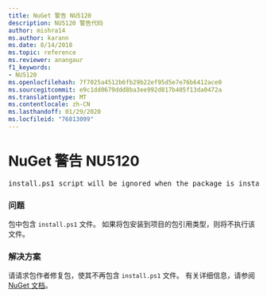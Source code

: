 ```yaml
---
title: NuGet 警告 NU5120
description: NU5120 警告代码
author: mishra14
ms.author: karann
ms.date: 8/14/2018
ms.topic: reference
ms.reviewer: anangaur
f1_keywords:
- NU5120
ms.openlocfilehash: 7f7025a4512b6fb29b22ef95d5e7e76b6412ace0
ms.sourcegitcommit: e9c1dd0679ddd8ba3ee992d817b405f13da0472a
ms.translationtype: MT
ms.contentlocale: zh-CN
ms.lasthandoff: 01/29/2020
ms.locfileid: "76813099"
---
```

# <a name="nuget-warning-nu5120"></a>NuGet 警告 NU5120
<pre>install.ps1 script will be ignored when the package is installed after the migration.</pre>

### <a name="issue"></a>问题

包中包含 `install.ps1` 文件。 如果将包安装到项目的包引用类型，则将不执行该文件。


### <a name="solution"></a>解决方案

请请求包作者修复包，使其不再包含 `install.ps1` 文件。 有关详细信息，请参阅[NuGet 文档](../../consume-packages/migrate-packages-config-to-package-reference.md)。
